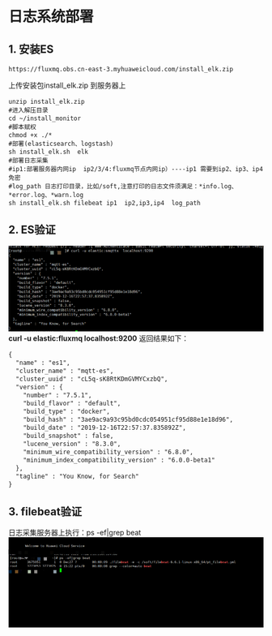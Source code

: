 # 日志系统部署
## 1. 安装ES
```shell
https://fluxmq.obs.cn-east-3.myhuaweicloud.com/install_elk.zip
```

上传安装包install_elk.zip 到服务器上
```shell
unzip install_elk.zip
#进入解压目录
cd ~/install_monitor
#脚本赋权
chmod +x ./*
#部署(elasticsearch、logstash)
sh install_elk.sh  elk
#部署日志采集
#ip1:部署服务器内网ip  ip2/3/4:fluxmq节点内网ip）----ip1 需要到ip2、ip3、ip4免密
#log_path 日志打印目录，比如/soft,注意打印的日志文件须满足：*info.log、*error.log、*warn.log
sh install_elk.sh filebeat ip1  ip2,ip3,ip4  log_path
```
## 2. ES验证
![img_2.png](../../../assets/images/log/img_2.png)
**curl -u elastic:fluxmq  localhost:9200**
返回结果如下：
```shell
{
  "name" : "es1",
  "cluster_name" : "mqtt-es",
  "cluster_uuid" : "cL5q-sK8RtKDmGVMYCxzbQ",
  "version" : {
    "number" : "7.5.1",
    "build_flavor" : "default",
    "build_type" : "docker",
    "build_hash" : "3ae9ac9a93c95bd0cdc054951cf95d88e1e18d96",
    "build_date" : "2019-12-16T22:57:37.835892Z",
    "build_snapshot" : false,
    "lucene_version" : "8.3.0",
    "minimum_wire_compatibility_version" : "6.8.0",
    "minimum_index_compatibility_version" : "6.0.0-beta1"
  },
  "tagline" : "You Know, for Search"
}
```

## 3. filebeat验证
日志采集服务器上执行：ps -ef|grep beat
![img_1.png](../../../assets/images/log/img_1.png)


